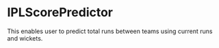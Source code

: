 # IPLScorePredictor
This enables user to predict total runs between teams using current runs and wickets.
